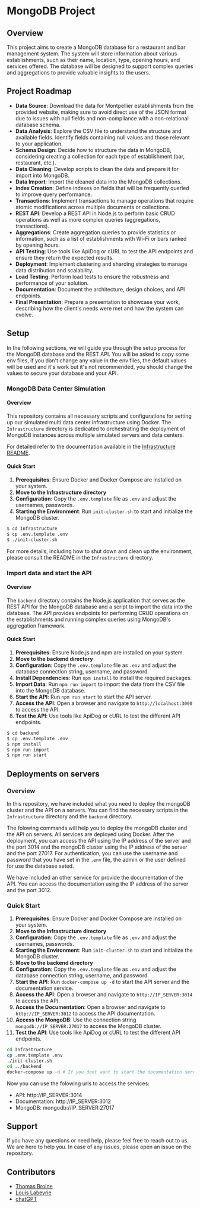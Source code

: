 # MongoDB Project

## Overview

This project aims to create a MongoDB database for a restaurant and bar management system. The system will store information about various establishments, such as their name, location, type, opening hours, and services offered. The database will be designed to support complex queries and aggregations to provide valuable insights to the users.

## Project Roadmap

- **Data Source**: Download the data for Montpellier establishments from the provided website, making sure to avoid direct use of the JSON format due to issues with null fields and non-compliance with a non-relational database schema.
- **Data Analysis**: Explore the CSV file to understand the structure and available fields. Identify fields containing null values and those relevant to your application.
- **Schema Design**: Decide how to structure the data in MongoDB, considering creating a collection for each type of establishment (bar, restaurant, etc.).
- **Data Cleaning**: Develop scripts to clean the data and prepare it for import into MongoDB.
- **Data Import**: Import the cleaned data into the MongoDB collections.
- **Index Creation**: Define indexes on fields that will be frequently queried to improve query performance.
- **Transactions**: Implement transactions to manage operations that require atomic modifications across multiple documents or collections.
- **REST API**: Develop a REST API in Node.js to perform basic CRUD operations as well as more complex queries (aggregations, transactions).
- **Aggregations**: Create aggregation queries to provide statistics or information, such as a list of establishments with Wi-Fi or bars ranked by opening hours.
- **API Testing**: Use tools like ApiDog or cURL to test the API endpoints and ensure they return the expected results.
- **Deployment**: Implement clustering and sharding strategies to manage data distribution and scalability.
- **Load Testing**: Perform load tests to ensure the robustness and performance of your solution.
- **Documentation**: Document the architecture, design choices, and API endpoints.
- **Final Presentation**: Prepare a presentation to showcase your work, describing how the client's needs were met and how the system can evolve.

## Setup

In the following sections, we will guide you through the setup process for the MongoDB database and the REST API.
You will be asked to copy some env files, if you don't change any value in the env files, the default values will be used and it's work but it's not recommended, you should change the values to secure your database and your API.

### MongoDB Data Center Simulation

#### Overview

This repository contains all necessary scripts and configurations for setting up our simulated multi data center infrastructure using Docker. The `Infrastructure` directory is dedicated to orchestrating the deployment of MongoDB instances across multiple simulated servers and data centers.

For detailed refer to the documentation available in the [Infrastructure README](./Infrastructure/README.md).

#### Quick Start

1. **Prerequisites**: Ensure Docker and Docker Compose are installed on your system.
2. **Move to the Infrastructure directory**
3. **Configuration**: Copy the `.env.template` file as `.env` and adjust the usernames, passwords.
4. **Starting the Environment**: Run `init-cluster.sh` to start and initialize the MongoDB cluster.

```bash
$ cd Infrastructure
$ cp .env.template .env
$ ./init-cluster.sh
```

For more details, including how to shut down and clean up the environment, please consult the README in the `Infrastructure` directory.

### Import data and start the API

#### Overview

The `backend` directory contains the Node.js application that serves as the REST API for the MongoDB database and a script to import the data into the database. The API provides endpoints for performing CRUD operations on the establishments and running complex queries using MongoDB's aggregation framework.

#### Quick Start

1. **Prerequisites**: Ensure Node.js and npm are installed on your system.
2. **Move to the backend directory**
3. **Configuration**: Copy the `.env.template` file as `.env` and adjust the database connection string, username, and password.
4. **Install Dependencies**: Run `npm install` to install the required packages.
5. **Import Data**: Run `npm run import` to import the data from the CSV file into the MongoDB database.
6. **Start the API**: Run `npm run start` to start the API server.
7. **Access the API**: Open a browser and navigate to `http://localhost:3000` to access the API.
8. **Test the API**: Use tools like ApiDog or cURL to test the different API endpoints.

```bash
$ cd backend
$ cp .env.template .env
$ npm install
$ npm run import
$ npm run start
```

## Deployments on servers

### Overview

In this repository, we have included what you need to deploy the mongoDB cluster and the API on a servers. You can find the necessary scripts in the `Infrastructure` directory and the `backend` directory.

The folowing commands will help you to deploy the mongoDB cluster and the API on servers. All services are deployed using Docker.
After the deployment, you can access the API using the IP address of the server and the port 3014 and the mongoDB cluster using the IP address of the server and the port 27017. For authentication, you can use the username and password that you have set in the `.env` file, the admin or the user defined for use the database seted.

We have included an other service for provide the documentation of the API. You can access the documentation using the IP address of the server and the port 3012.

### Quick Start

1. **Prerequisites**: Ensure Docker and Docker Compose are installed on your system.
2. **Move to the Infrastructure directory**
3. **Configuration**: Copy the `.env.template` file as `.env` and adjust the usernames, passwords.
4. **Starting the Environment**: Run `init-cluster.sh` to start and initialize the MongoDB cluster.
5. **Move to the backend directory**
6. **Configuration**: Copy the `.env.template` file as `.env` and adjust the database connection string, username, and password.
7. **Start the API**: Run `docker-compose up -d` to start the API server and the documentation service.
8. **Access the API**: Open a browser and navigate to `http://IP_SERVER:3014` to access the API.
9. **Access the Documentation**: Open a browser and navigate to `http://IP_SERVER:3012` to access the API documentation.
10. **Access the MongoDB**: Use the connection string `mongodb://IP_SERVER:27017` to access the MongoDB cluster.
11. **Test the API**: Use tools like ApiDog or cURL to test the different API endpoints.

```bash
cd Infrastructure
cp .env.template .env
./init-cluster.sh
cd ../backend
docker-compose up -d # If you dont want to start the documentation service you can use docker-compose up -d service_api
```

Now you can use the folowing urls to access the services:
- API: http://IP_SERVER:3014
- Documentation: http://IP_SERVER:3012
- MongoDB: mongodb://IP_SERVER:27017

## Support

If you have any questions or need help, please feel free to reach out to us. We are here to help you.
In case of any issues, please open an issue on the repository.

## Contributors

- [Thomas Broine](https://github.com/thomasbroine)
- [Louis Labeyrie](https://github.com/Razano26)
- [chatGPT](https://chat.openai.com)
